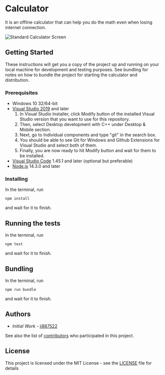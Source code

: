# Calculator
It is an offline calculator that can help you do the math even when losing internet connection.

![Standard Calculator Screen](https://github.com/ii887522/calculator/blob/master/docs/standard_calculator.png)

## Getting Started
These instructions will get you a copy of the project up and running on your local machine for development and testing purposes. See bundling for notes on how to bundle the project for starting the calculator and distribution.

### Prerequisites
- Windows 10 32/64-bit
- [Visual Studio 2019](https://visualstudio.microsoft.com/vs/) and later
  1. In Visual Studio Installer, click Modify button of the installed Visual Studio version that you want to use for this repository.
  2. Then, select Desktop development with C++ under Desktop & Mobile section.
  3. Next, go to Individual components and type "git" in the search box.
  4. You should be able to see Git for Windows and Github Extensions for Visual Studio and select both of them.
  5. Finally, you are now ready to hit Modify button and wait for them to be installed.
- [Visual Studio Code](https://code.visualstudio.com/) 1.45.1 and later (optional but preferable)
- [Node.js](https://nodejs.org/en/) 14.3.0 and later

### Installing
In the terminal, run
```
npm install
```
and wait for it to finish.

## Running the tests
In the terminal, run
```
npm test
```
and wait for it to finish.

## Bundling
In the terminal, run
```
npm run bundle
```
and wait for it to finish.

## Authors
- *Initial Work* - [ii887522](https://github.com/ii887522)

See also the list of [contributors](https://github.com/ii887522/calculator/graphs/contributors) who participated in this project.

## License
This project is licensed under the MIT License - see the [LICENSE](https://github.com/ii887522/calculator/blob/master/LICENSE) file for details
